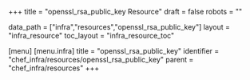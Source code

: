 +++
title = "openssl_rsa_public_key Resource"
draft = false
robots = ""

data_path = ["infra","resources","openssl_rsa_public_key"]
layout = "infra_resource"
toc_layout = "infra_resource_toc"

[menu]
  [menu.infra]
    title = "openssl_rsa_public_key"
    identifier = "chef_infra/resources/openssl_rsa_public_key"
    parent = "chef_infra/resources"
+++

<!-- The contents of this page are automatically generated from the openssl_rsa_public_key.yaml file in the data/infra/resources directory. -->
<!-- To suggest a change, edit the https://github.com/chef/chef/blob/main/lib/chef/resource/openssl_rsa_public_key.rb file and submit a pull request to the https://github.com/chef/chef repository. -->
<!-- markdownlint-disable-file -->
